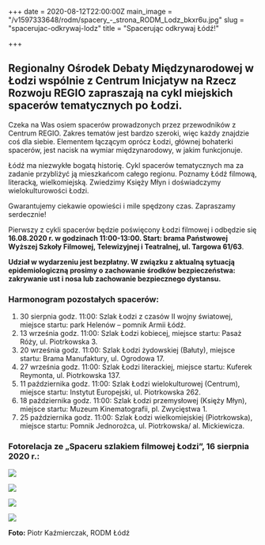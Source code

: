 +++
date = 2020-08-12T22:00:00Z
main_image = "/v1597333648/rodm/spacery_-_strona_RODM_Lodz_bkxr6u.jpg"
slug = "spacerujac-odkrywaj-lodz"
title = "Spacerując odkrywaj Łódź!"

+++
## Regionalny Ośrodek Debaty Międzynarodowej w Łodzi wspólnie z Centrum Inicjatyw na Rzecz Rozwoju REGIO zapraszają na cykl miejskich spacerów tematycznych po Łodzi.

Czeka na Was osiem spacerów prowadzonych przez przewodników z Centrum REGIO. Zakres tematów jest bardzo szeroki, więc każdy znajdzie coś dla siebie. Elementem łączącym oprócz Łodzi, głównej bohaterki spacerów, jest nacisk na wymiar międzynarodowy, w jakim funkcjonuje.

Łódź ma niezwykłe bogatą historię. Cykl spacerów tematycznych ma za zadanie przybliżyć ją mieszkańcom całego regionu. Poznamy Łódź filmową, literacką, wielkomiejską. Zwiedzimy Księży Młyn i doświadczymy wielokulturowości Łodzi.

Gwarantujemy ciekawie opowieści i mile spędzony czas. Zapraszamy serdecznie!

Pierwszy z cykli spacerów będzie poświęcony Łodzi filmowej i odbędzie się **16.08.2020 r. w godzinach 11:00-13:00. Start: brama Państwowej Wyższej Szkoły Filmowej, Telewizyjnej i Teatralnej, ul. Targowa 61/63**.

**Udział w wydarzeniu jest bezpłatny. W związku z aktualną sytuacją epidemiologiczną prosimy o zachowanie środków bezpieczeństwa: zakrywanie ust i nosa lub zachowanie bezpiecznego dystansu.**

### Harmonogram pozostałych spacerów:

1. 30 sierpnia godz. 11:00: Szlak Łodzi z czasów II wojny światowej, miejsce startu: park Helenów – pomnik Armii Łódź.
2. 13 września godz. 11:00: Szlak Łodzi kobiecej, miejsce startu: Pasaż Róży, ul. Piotrkowska 3.
3. 20 września godz. 11:00: Szlak Łodzi żydowskiej (Bałuty), miejsce startu: Brama Manufaktury, ul. Ogrodowa 17.
4. 27 września godz. 11:00: Szlak Łodzi literackiej, miejsce startu: Kuferek Reymonta, ul. Piotrkowska 137.
5. 11 października godz. 11:00: Szlak Łodzi wielokulturowej (Centrum), miejsce startu: Instytut Europejski, ul. Piotrkowska 262.
6. 18 października godz. 11:00: Szlak Łodzi przemysłowej (Księży Młyn), miejsce startu: Muzeum Kinematografii, pl. Zwycięstwa 1.
7. 25 października godz. 11:00: Szlak Łodzi wielkomiejskiej (Piotrkowska), miejsce startu: Pomnik Jednorożca, ul. Piotrkowska/ al. Mickiewicza.

### Fotorelacja ze „Spaceru szlakiem filmowej Łodzi”, 16 sierpnia 2020 r.:

![](https://res.cloudinary.com/inspro/image/upload/v1597836248/rodm/2020-08-18_01.49.18_1_lxrytr.jpg)

![](https://res.cloudinary.com/inspro/image/upload/v1597836402/rodm/2020-08-18_01.49.10_1_xdddvd.jpg)

![](https://res.cloudinary.com/inspro/image/upload/v1597836500/rodm/2020-08-18_01.49.01_1_u6ybpo.jpg)

![](https://res.cloudinary.com/inspro/image/upload/v1597836672/rodm/2020-08-18_01.48.50_1_p1upeo.jpg)

**Foto:** Piotr Kaźmierczak, RODM Łódź